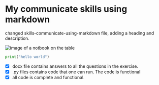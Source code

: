 # My communicate skills using markdown
changed skills-communicate-using-markdown file, adding a heading and description.

![image of a notbook on the table](https://shutterstock.sa7eer.com/r/d/sstk?id1=search-top-pricing_page_2025-ignore&id2=75cf72af-39d0-4cf4-86d3-92a14d8f6c76&id3=c8e69886-2505-4ed6-a4b3-b4157fdbf372&u=https%3A%2F%2Fshutterstock.7eer.net%2Fc%2F38919%2F1636534%2F1305%3Fsharedid%3Dwww.vecteezy.com%26subId1%3Dsearch-top-pricing_page_2025-ignore%26subId2%3D75cf72af-39d0-4cf4-86d3-92a14d8f6c76%26subId3%3Dc8e69886-2505-4ed6-a4b3-b4157fdbf372%26u%3Dhttps%253A%252F%252Fwww.shutterstock.com%252Fimage-photo%252Fbuilding-link-icon-sign-vector-2527471321)
```python
print("hello world")
```
- [x] docx file contains answers to all the questions in the exercise.
- [x] .py files contains code that one can run. The code is functional
- [x] all code is complete and functional. 
